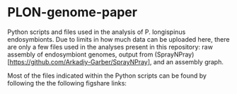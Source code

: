 # PLON-genome-paper
Python scripts and files used in the analysis of P. longispinus endosymbionts.
Due to limits in how much data can be uploaded here, there are only a few files used in the analyses present in this repository: raw assembly of endosymbiont genomes, output from (SprayNPray) [https://github.com/Arkadiy-Garber/SprayNPray], and an assembly graph.

Most of the files indicated within the Python scripts can be found by following the the following figshare links:


